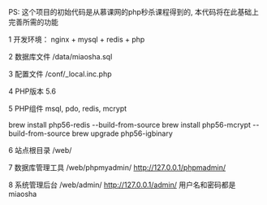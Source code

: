 PS: 这个项目的初始代码是从慕课网的php秒杀课程得到的, 本代码将在此基础上完善所需的功能

1 开发环境：
nginx + mysql + redis + php

2 数据库文件
/data/miaosha.sql

3 配置文件
/conf/_local.inc.php

4 PHP版本
5.6

5 PHP组件
msql, pdo, redis, mcrypt

brew install php56-redis --build-from-source
brew install php56-mcrypt --build-from-source
brew upgrade php56-igbinary


6 站点根目录
/web/

7 数据库管理工具
/web/phpmyadmin/
http://127.0.0.1/phpmadmin/

8 系统管理后台
/web/admin/
http://127.0.0.1/admin/
用户名和密码都是 miaosha